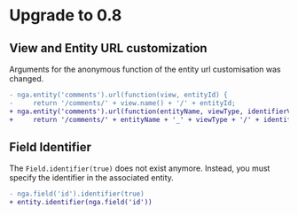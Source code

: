 # Upgrade to 0.8

## View and Entity URL customization

Arguments for the anonymous function of the entity url customisation was changed.

``` diff
- nga.entity('comments').url(function(view, entityId) {
-     return '/comments/' + view.name() + '/' + entityId;
+ nga.entity('comments').url(function(entityName, viewType, identifierValue, identifierName) {
+     return '/comments/' + entityName + '_' + viewType + '/' + identifierValue;
```

## Field Identifier

The `Field.identifier(true)` does not exist anymore. Instead, you must specify the identifier in the associated entity.

``` diff
- nga.field('id').identifier(true)
+ entity.identifier(nga.field('id'))
```


